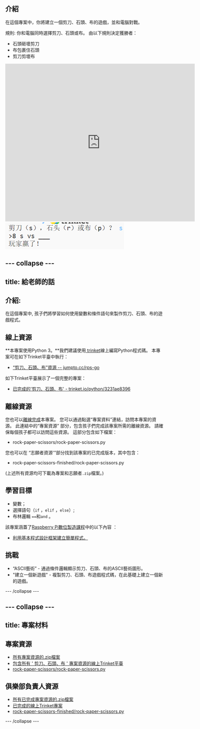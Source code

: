 ## 介紹

在這個專案中，你將建立一個剪刀、石頭、布的遊戲，並和電腦對戰。

規則: 你和電腦同時選擇剪刀、石頭或布。 由以下規則決定獲勝者：

* 石頭砸壞剪刀
* 布包裹住石頭
* 剪刀剪壞布

<div class="trinket">
  <iframe src="https://trinket.io/embed/python/3231ae8396?outputOnly=true&start=result" width="600" height="500" frameborder="0" marginwidth="0" marginheight="0" allowfullscreen>
  </iframe>
  <img src="images/rps-final.png">
</div>


--- collapse ---
---
title: 給老師的話
---

## 介紹:

在這個專案中, 孩子們將學習如何使用變數和條件語句來製作剪刀、石頭、布的遊戲程式。

## 線上資源

**本專案使用Python 3。**我們建議使用[ trinket](https://trinket.io/)線上編寫Python程式碼。 本專案可在如下Trinket平臺中執行：

* [“剪刀、石頭、布”資源 -- jumpto.cc/rps-go](http://jumpto.cc/rps-go)

如下Trinket平臺展示了一個完整的專案：

* [已完成的'剪刀、石頭、布' - trinket.io/python/3231ae8396](https://trinket.io/python/3231ae8396)

## 離線資源

您也可以[離線完成](https://www.codeclubprojects.org/en-GB/resources/python-working-offline/)本專案。 您可以通過點選“專案資料”連結，訪問本專案的資源。 此連結中的“專案資源” 部分，包含孩子們完成該專案所需的離線資源。 請確保每個孩子都可以訪問這些資源。 這部分包含如下檔案：

* rock-paper-scissors/rock-paper-scissors.py

您也可以在 “志願者資源'”部分找到該專案的已完成版本，其中包含：

* rock-paper-scissors-finished/rock-paper-scissors.py

(上述所有資源均可下載為專案和志願者`.zip`檔案。)

## 學習目標

* 變數；
* 選擇語句（`if` ，` elif ` ，`else`）; 
* 布林邏輯 `==`和`and` 。

該專案涵蓋了[Raspberry Pi數位製造課程](http://rpf.io/curriculum)中的以下內容 ：

* [利用基本程式設計框架建立簡單程式。](https://www.raspberrypi.org/curriculum/programming/creator)

## 挑戰

* “ASCII藝術” - 通過條件邏輯顯示剪刀、石頭、布的ASCII藝術圖形。 
* "建立一個新遊戲" - 複製剪刀、石頭、布遊戲程式碼，在此基礎上建立一個新的遊戲。 

--- /collapse ---

--- collapse ---
---
title: 專案材料
---

## 專案資源

* [所有專案資源的.zip檔案](resources/rock-paper-scissors-project-resources.zip)
* [包含所有 ' 剪刀、石頭、布 ' 專案資源的線上Trinket平臺](http://jumpto.cc/rps-go)
* [rock-paper-scissors/rock-paper-scissors.py](resources/rock-paper-scissors-rock-paper-scissors.py)

## 俱樂部負責人資源

* [所有已完成專案資源的.zip檔案](resources/rock-paper-scissors-volunteer-resources.zip)
* [已完成的線上Trinket專案](https://trinket.io/python/3231ae8396)
* [rock-paper-scissors-finished/rock-paper-scissors.py](resources/rock-paper-scissors-finished-rock-paper-scissors.py)

--- /collapse ---